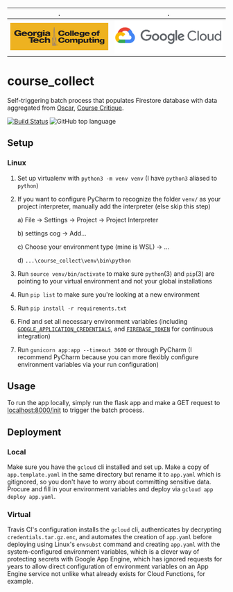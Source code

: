 .                     |.
:--------------------:|:--------------------:
![GTCC](docs/gt.png)  |![GCP](docs/gcloud.png)



# course_collect

Self-triggering batch process that populates Firestore database with data aggregated from [Oscar](https://oscar.gatech.edu),
[Course Critique](https://critique.gatech.edu).

[![Build Status](https://travis-ci.org/aubrey-y/course_collect.svg?branch=master)](https://travis-ci.org/aubrey-y/course_collect)
![GitHub top language](https://img.shields.io/github/languages/top/aubrey-y/course_collect)

## Setup

### Linux

1. Set up virtualenv with `python3 -m venv venv` (I have `python3` aliased to `python`)
2. If you want to configure PyCharm to recognize the folder `venv/` as your project interpreter, manually add the
interpreter (else skip this step)

    a) File -> Settings -> Project -> Project Interpreter
    
    b) settings cog -> Add...
    
    c) Choose your environment type (mine is WSL) -> ...
    
    d) `...\course_collect\venv\bin\python`

3. Run `source venv/bin/activate` to make sure `python`(3) and `pip`(3) are pointing to your virtual environment and not
your global installations

4. Run `pip list` to make sure you're looking at a new environment

5. Run `pip install -r requirements.txt`

6. Find and set all necessary environment variables (including 
[`GOOGLE_APPLICATION_CREDENTIALS`](https://cloud.google.com/docs/authentication/getting-started), and
[`FIREBASE_TOKEN`](https://firebase.google.com/docs/cli#cli-ci-systems) for continuous integration)

7. Run `gunicorn app:app --timeout 3600` or through PyCharm (I recommend PyCharm because you can more flexibly configure environment variables
via your run configuration)

## Usage

To run the app locally, simply run the flask app and make a GET request to
[localhost:8000/init](https://localhost:8000/init) to trigger the batch process.

## Deployment

### Local

Make sure you have the `gcloud` cli installed and set up. Make a copy of `app.template.yaml` in the same directory but
rename it to `app.yaml` which is gitignored, so you don't have to worry about committing sensitive data. Procure and
fill in your environment variables and deploy via `gcloud app deploy app.yaml`.

### Virtual

Travis CI's configuration installs the `gcloud` cli, authenticates by decrypting `credentials.tar.gz.enc`, and automates
the creation of `app.yaml` before deploying using Linux's `envsubst` command and creating `app.yaml` with the
system-configured environment variables, which is a clever way of protecting secrets with Google App Engine, which has
ignored requests for years to allow direct configuration of environment variables on an App Engine service not unlike
what already exists for Cloud Functions, for example.
